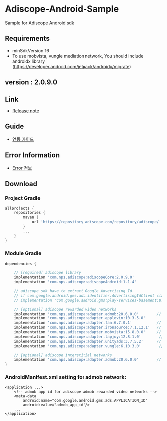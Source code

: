 # Adiscope-Android-Sample
Sample for Adiscope Android sdk


## Requirements
- minSdkVersion 16
- To use mobvista, vungle mediation network, You should include androidx library (https://developer.android.com/jetpack/androidx/migrate)

## version : 2.0.9.0

## Link
- [Release note](https://github.com/adiscope/Adiscope-Android-Sample/wiki/release_note)

## Guide
- [연동 가이드](https://github.com/adiscope/Adiscope-Android-Sample/blob/master/AdiscopeSDKGuide.md)

## Error Information
- [Error 정보](https://github.com/adiscope/Adiscope-Android-Sample/blob/master/docs/error_info.md)

## Download

### Project Gradle
```gradle
allprojects {
    repositories {
        maven {
            url 'https://repository.adiscope.com/repository/adiscope/'
        }
        ...
    }
}
```

### Module Gradle
```gradle
dependencies {

    // [required] adiscope library
    implementation 'com.nps.adiscope:adiscopeCore:2.0.9.0'
    implementation 'com.nps.adiscope:adiscopeAndroid:1.1.4'

    // adiscope sdk have to extract Google Advertising Id.
    // if com.google.android.gms.ads.identifier.AdvertisingIdClient class is not included in your app, uncomment following code
    // implementation 'com.google.android.gms:play-services-basement:8.3.0'

    // [optional] adiscope rewarded video networks
    implementation 'com.nps.adiscope:adapter.admob:20.6.0.0'        // admob (use play-services-ads:20.6.0 dependency)
    implementation 'com.nps.adiscope:adapter.applovin:10.3.5.0'        // applovin
    implementation 'com.nps.adiscope:adapter.fan:6.7.0.1'           // fan
    implementation 'com.nps.adiscope:adapter.ironsource:7.1.12.1'   // ironsource
    implementation 'com.nps.adiscope:adapter.mobvista:15.8.0.0'     // mobvista (use androidx)
    implementation 'com.nps.adiscope:adapter.tapjoy:12.8.1.0'        // tapjoy
    implementation 'com.nps.adiscope:adapter.unityads:3.7.5.2'      // unityads
    implementation 'com.nps.adiscope:adapter.vungle:6.10.3.0'        // vungle (use androidx)

    // [optional] adiscope interstitial networks
    implementation 'com.nps.adiscope:adapter.admob:20.6.0.0'        // admob (use play-services-ads:20.6.0 dependency)
}
```

### AndroidManifest.xml setting for admob network:
```
<application ...>
    <!-- admob app id for adiscope Admob rewarded video networks -->
    <meta-data
        android:name="com.google.android.gms.ads.APPLICATION_ID"
        android:value="admob_app_id"/>
    ...
</application>
```

